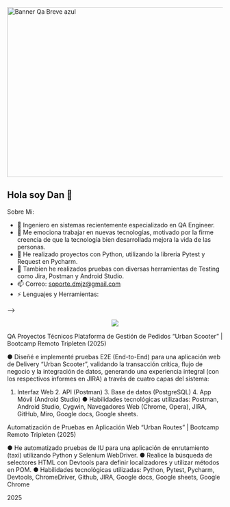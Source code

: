 <img width="1584" height="396" alt="Banner Qa Breve azul" src="https://github.com/user-attachments/assets/ec9afdd8-c342-4820-ba1e-0f19091fe1fe" />


## Hola soy Dan 👋

Sobre Mi:

- 🔭 Ingeniero en sistemas recientemente especializado en QA Engineer.
- 🌱 Me emociona trabajar en nuevas tecnologías, motivado por la firme creencia de que la tecnología bien desarrollada mejora la vida de las personas.
- 🤔 He realizado proyectos con Python, utilizando la libreria Pytest y Request en Pycharm.
- 💬 Tambien he realizados pruebas con diversas herramientas de Testing como Jira, Postman y Android Studio.
- 📫 Correo: soporte.dmjz@gmail.com
- ⚡ Lenguajes y Herramientas:

-->
<p align="center">
  <a href="https://skillicons.dev">
    <img src="https://skillicons.dev/icons?i=github,androidstudio,postman,pycharm,selenium,gmail,html,notion,linkedin" />
  </a>
</p>



QA Proyectos Técnicos
Plataforma de Gestión de Pedidos “Urban Scooter” | Bootcamp Remoto Tripleten (2025)

●	Diseñé e implementé pruebas E2E (End-to-End) para una aplicación web de Delivery “Urban Scooter”, validando la transacción crítica, flujo de negocio y la integración de datos, generando una experiencia integral (con los respectivos informes en JIRA) a través de cuatro capas del sistema: 
1.	Interfaz Web   2. API (Postman) 3. Base de datos (PostgreSQL) 4. App Móvil (Android Studio)
●	Habilidades tecnológicas utilizadas:  Postman, Android Studio, Cygwin, Navegadores Web (Chrome, Opera), JIRA, GitHub, Miro, Google docs, Google sheets.

Automatización de Pruebas en Aplicación Web “Urban Routes” | Bootcamp Remoto Tripleten (2025)

●	He automatizado pruebas de IU para una aplicación de enrutamiento (taxi) utilizando Python y Selenium WebDriver.
●	Realice la búsqueda de selectores HTML con Devtools para definir localizadores y utilizar métodos en POM.
●	Habilidades tecnológicas utilizadas:  Python, Pytest, Pycharm, Devtools, ChromeDriver, Github, JIRA, Google docs, Google sheets, Google Chrome


2025
